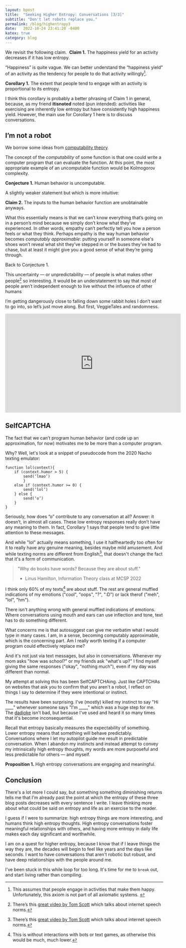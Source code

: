 ```yaml
---
layout: bpost
title:  "Seeking Higher Entropy: Conversations [3/3]"
subtitle: "Don't let robots replace you."
permalink: /blog/highentropy3
date:   2022-10-24 23:41:20 -0400
katex: true
category: blog
---
```


We revisit the following claim. 
**Claim 1.** The happiness yield for an activity decreases if it has low entropy. 

“Happiness” is quite vague. We can better understand the “happiness yield” of an activity as the tendency for people to do that activity willingly[^1].

**Corollary 1.** The extent that people tend to engage with an activity is proportional to its entropy. 

I think this corollary is probably a better phrasing of Claim 1 in general, because, as my friend **itisnoted** noted (pun intended): activities like exercising are inherently low entropy but have consistently high happiness yield. However, the main use for Corollary 1 here is to discuss conversations. 

## I’m not a robot
We borrow some ideas from [computability theory](https://en.wikipedia.org/wiki/Computability_theory). 

The concept of the *computability* of some function is that one could write a computer program that can evaluate the function. At this point, the most appropriate example of an uncomputable function would be Kolmogorov complexity. 

**Conjecture 1.** Human behavior is uncomputable. 

A slightly weaker statement but which is more intuitive:

**Claim 2.** The inputs to the human behavior function are unobtainable anyways. 

What this essentially means is that we can’t know everything that’s going on in a person’s mind because we simply don’t know what they’ve experienced. In other words, empathy can’t perfectly tell you how a person feels or what they think. Perhaps empathy is the way human behavior becomes *computably approximable*: putting yourself in someone else's shoes won’t reveal what shit they’ve stepped in or the buses they’ve had to chase, but at least it might give you a good sense of what they’re going through.

Back to Conjecture 1. 

This uncertainty — or unpredictability — of people is what makes other people[^3] so interesting. It would be an understatement to say that most of people aren’t independent enough to live without the influence of other humans

I’m getting dangerously close to falling down some rabbit holes I don’t want to go into, so let’s just move along. But first, VeggieTales and randomness.

<iframe width="560" height="315" src="https://www.youtube.com/embed/j4Ph02gzqmY" title="YouTube video player" frameborder="0" allow="accelerometer; autoplay; clipboard-write; encrypted-media; gyroscope; picture-in-picture" allowfullscreen></iframe>

## SelfCAPTCHA

The fact that we can’t program human behavior (and code up an approximation, for now) motivates me to be more than a computer program.

Why? Well, let's look at a snippet of pseudocode from the 2020 Nacho texting emulator:

    function lol(context){
        if (context.humor > 5) {
            send(‘lmao’)
            }
        else if (context.humor >= 0) {
            send(‘lol’)
        } else {
            send(‘o’)
        }
    }

Seriously, how does “o” contribute to any conversation at all? Answer: it doesn’t, in almost all cases. These low entropy responses really don’t have any meaning to them. In fact, Corollary 1 says that people tend to give little attention to these messages. 

And while "lol" actually means something, I use it halfheartedly too often for it to really have any genuine meaning, besides maybe mild amusement. And while texting norms are different from English[^3], that doesn't change the fact that it's a form of communication. 

> "Why do books have words? Because they are about stuff."
>  - Linus Hamilton, Information Theory class at MCSP 2022

I think only 60% of my texts[^4] are about stuff. The rest are general muffled indications of my emotions ("cool", "oops", "?", ":D") or lack therof ("meh", "lol", "hm"). 

There isn't anything wrong with general muffled indications of emotions. Where conversations using mouth and ears can use inflection and tone, text has to do something different. 

What concerns me is that autosuggest can give me verbatim what I would type in many cases. I am, in a sense, becoming computably approximable, which is the concerning part. Am I really worth texting if a computer program could effectively replace me?

And it's not just via text messages, but also in conversations. Whenever my mom asks "how was school?" or my friends ask "what's up?" I find myself giving the same responses ("okay", "nothing much"), even if my day was different than normal. 

My attempt at solving this has been SelfCAPTCHAing. Just like CAPTCHAs on websites that ask you to confirm that you aren't a robot, I reflect on things I say to determine if they were intentional or instinct.

The results have been surprising. I've (mostly) killed my instinct to say "Hi \_\_\_\_" whenever someone says "I'm \_\_\_\_," which was a huge step for me. The [dadjoke](https://na-cho.github.io/blog/2021/12/28/dadjokenim.html) isn't bad, but because I've used and heard it so many times that it's become inconsequential. 

Recall that entropy basically measures the expectability of something. Lower entropy means that something will behave predictably. Conversations where I let my autopilot guide me result in predictable conversation. When I abandon my instincts and instead attempt to convey my intrinsically high entropy thoughts, my words are more purposeful and less predictable for others — and myself. 

**Proposition 1.** High entropy conversations are engaging and meaningful. 

## Conclusion
There's a lot more I could say, but something something diminishing returns tells me that I'm already past the point at which the entropy of these three blog posts decreases with every sentence I write. I leave thinking more about what could be said on entropy and life as an exercise to the reader. 

I guess if I were to summarize: high entropy things are more interesting, and humans think high entropy thoughts. High entropy conversations foster meaningful relationships with others, and having more entropy in daily life makes each day significant and worthwhile. 

I am on a quest for higher entropy, because I know that if I leave things the way they are, the decades will begin to feel like years and the days like seconds. I want to have conversations that aren't robotic but robust, and have deep relationships with the people around me. 

I've been stuck in this while loop for too long. It's time for me to `break` out, and start living rather than compiling. 

  

[^1]: This assumes that people engage in activities that make them happy. Unfortunately, this axiom is not part of all axiomatic systems. 

[^2]: In fact, it makes *you* interesting too. College applications have made me realize that my head is a much more interesting place than I thought it was. But that’s a post for another day.

[^3]: There’s this [great video by Tom Scott]([https://www.youtube.com/watch?v=fS4X1JfX6_Q](https://www.youtube.com/watch?v=fS4X1JfX6_Q)) which talks about internet speech norms.

[^4]: This is without interactions with bots or text games, as otherwise this would be much, much lower.
